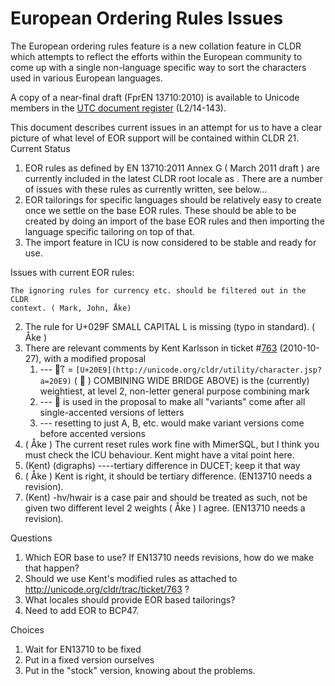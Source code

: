 # European Ordering Rules Issues

The European ordering rules feature is a new collation feature in CLDR which
attempts to reflect the efforts within the European community to come up with a
single non-language specific way to sort the characters used in various European
languages.

A copy of a near-final draft (FprEN 13710:2010) is available to Unicode members
in the [UTC document register](http://www.unicode.org/L2/L-curdoc.htm)
(L2/14-143).

This document describes current issues in an attempt for us to have a clear
picture of what level of EOR support will be contained within CLDR 21.
Current Status

1.  EOR rules as defined by EN 13710:2011 Annex G ( March 2011 draft ) are
    currently included in the latest CLDR root locale as <collation type="eor">.
    There are a number of issues with these rules as currently written, see
    below...
2.  EOR tailorings for specific languages should be relatively easy to create
    once we settle on the base EOR rules. These should be able to be created by
    doing an import of the base EOR rules and then importing the language
    specific tailoring on top of that.
3.  The import feature in ICU is now considered to be stable and ready for use.

Issues with current EOR rules:

    The ignoring rules for currency etc. should be filtered out in the CLDR
    context. ( Mark, John, Åke)

2.  The rule for U+029F SMALL CAPITAL L is missing (typo in standard). ( Åke )
3.  There are relevant comments by Kent Karlsson in ticket
    #[763](http://unicode.org/cldr/trac/ticket/763) (2010-10-27), with a
    modified proposal
    1.  --- &#x20E9;`(`&#x20E9; =
        `[U+20E9](http://unicode.org/cldr/utility/character.jsp?a=20E9)` ( ⃩ )
        COMBINING WIDE BRIDGE ABOVE) is the (currently) weightiest, at level 2,
        non-letter general purpose combining mark
    2.  --- &#x20E9; is used in the proposal to make all "variants" come after
        all single-accented versions of letters
    3.  --- resetting to just A, B, etc. would make variant versions come before
        accented versions
4.  ( Åke ) The current reset rules work fine with MimerSQL, but I think you
    must check the ICU behaviour. Kent might have a vital point here.
5.  (Kent) (digraphs) ----tertiary difference in DUCET; keep it that way
6.  ( Åke ) Kent is right, it should be tertiary difference. (EN13710 needs a
    revision).
7.  (Kent) -hv/hwair is a case pair and should be treated as such, not be given
    two different level 2 weights ( Åke ) I agree. (EN13710 needs a revision).

Questions

1.  Which EOR base to use? If EN13710 needs revisions, how do we make that
    happen?
2.  Should we use Kent's modified rules as attached to
    <http://unicode.org/cldr/trac/ticket/763> ?
3.  What locales should provide EOR based tailorings?
4.  Need to add EOR to BCP47.

Choices

1.  Wait for EN13710 to be fixed
2.  Put in a fixed version ourselves
3.  Put in the "stock" version, knowing about the problems.
